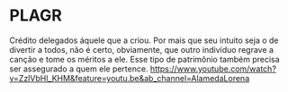 # PLAGR
Crédito delegados áquele que a criou. Por mais que seu intuito seja o de divertir a todos, não é certo, obviamente, que outro indivíduo regrave a canção e tome os méritos a ele. Esse tipo de patrimônio também precisa ser assegurado a quem ele pertence.
https://www.youtube.com/watch?v=ZzlVbHl_KHM&feature=youtu.be&ab_channel=AlamedaLorena
